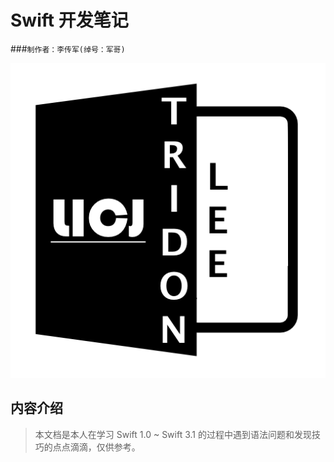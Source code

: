 # Swift 开发笔记

###`制作者：李传军(绰号：军哥)`

![TridonLee](/assets/tridonlee.png)

## 内容介绍
> 本文档是本人在学习 Swift 1.0 ~ Swift 3.1 的过程中遇到语法问题和发现技巧的点点滴滴，仅供参考。





